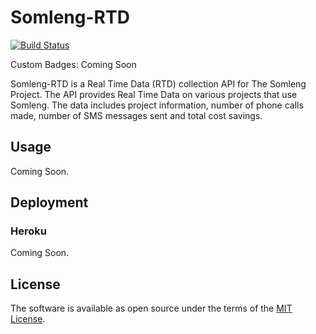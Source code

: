 # Somleng-RTD

[![Build Status](https://travis-ci.org/dwilkie/somleng-rtd.svg?branch=master)](https://travis-ci.org/dwilkie/somleng-rtd)

Custom Badges: Coming Soon

Somleng-RTD is a Real Time Data (RTD) collection API for The Somleng Project. The API provides Real Time Data on various projects that use Somleng. The data includes project information, number of phone calls made, number of SMS messages sent and total cost savings.

## Usage

Coming Soon.

## Deployment

### Heroku

Coming Soon.

## License

The software is available as open source under the terms of the [MIT License](http://opensource.org/licenses/MIT).
